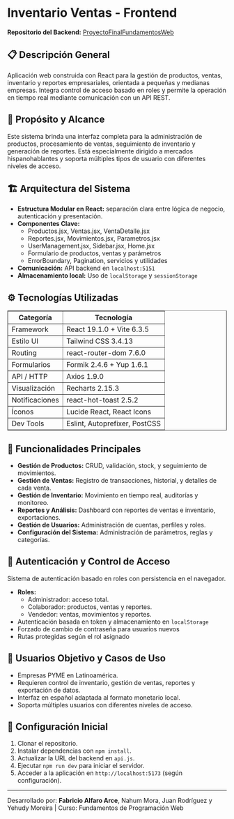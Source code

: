 <!DOCTYPE html>
<html lang="es">
<head>
  <meta charset="UTF-8">
</head>
<body>

  <h1>Inventario Ventas - Frontend</h1>

  <p><strong>Repositorio del Backend:</strong> <a href="https://github.com/Fabri0607/ProyectoFinalFundamentosWeb">ProyectoFinalFundamentosWeb</a></p>

  <h2>📋 Descripción General</h2>
  <p>
    Aplicación web construida con React para la gestión de productos, ventas, inventario y reportes empresariales,
    orientada a pequeñas y medianas empresas. Integra control de acceso basado en roles y permite la operación en tiempo real
    mediante comunicación con un API REST.
  </p>

  <h2>🎯 Propósito y Alcance</h2>
  <p>
    Este sistema brinda una interfaz completa para la administración de productos, procesamiento de ventas,
    seguimiento de inventario y generación de reportes. Está especialmente dirigido a mercados hispanohablantes
    y soporta múltiples tipos de usuario con diferentes niveles de acceso.
  </p>

  <h2>🏗️ Arquitectura del Sistema</h2>
  <ul>
    <li><strong>Estructura Modular en React:</strong> separación clara entre lógica de negocio, autenticación y presentación.</li>
    <li><strong>Componentes Clave:</strong> 
      <ul>
        <li>Productos.jsx, Ventas.jsx, VentaDetalle.jsx</li>
        <li>Reportes.jsx, Movimientos.jsx, Parametros.jsx</li>
        <li>UserManagement.jsx, Sidebar.jsx, Home.jsx</li>
        <li>Formulario de productos, ventas y parámetros</li>
        <li>ErrorBoundary, Pagination, servicios y utilidades</li>
      </ul>
    </li>
    <li><strong>Comunicación:</strong> API backend en <code>localhost:5151</code></li>
    <li><strong>Almacenamiento local:</strong> Uso de <code>localStorage</code> y <code>sessionStorage</code></li>
  </ul>

  <h2>⚙️ Tecnologías Utilizadas</h2>
  <table border="1" cellpadding="8">
    <thead>
      <tr><th>Categoría</th><th>Tecnología</th></tr>
    </thead>
    <tbody>
      <tr><td>Framework</td><td>React 19.1.0 + Vite 6.3.5</td></tr>
      <tr><td>Estilo UI</td><td>Tailwind CSS 3.4.13</td></tr>
      <tr><td>Routing</td><td>react-router-dom 7.6.0</td></tr>
      <tr><td>Formularios</td><td>Formik 2.4.6 + Yup 1.6.1</td></tr>
      <tr><td>API / HTTP</td><td>Axios 1.9.0</td></tr>
      <tr><td>Visualización</td><td>Recharts 2.15.3</td></tr>
      <tr><td>Notificaciones</td><td>react-hot-toast 2.5.2</td></tr>
      <tr><td>Íconos</td><td>Lucide React, React Icons</td></tr>
      <tr><td>Dev Tools</td><td>Eslint, Autoprefixer, PostCSS</td></tr>
    </tbody>
  </table>

  <h2>🧩 Funcionalidades Principales</h2>
  <ul>
    <li><strong>Gestión de Productos:</strong> CRUD, validación, stock, y seguimiento de movimientos.</li>
    <li><strong>Gestión de Ventas:</strong> Registro de transacciones, historial, y detalles de cada venta.</li>
    <li><strong>Gestión de Inventario:</strong> Movimiento en tiempo real, auditorías y monitoreo.</li>
    <li><strong>Reportes y Análisis:</strong> Dashboard con reportes de ventas e inventario, exportaciones.</li>
    <li><strong>Gestión de Usuarios:</strong> Administración de cuentas, perfiles y roles.</li>
    <li><strong>Configuración del Sistema:</strong> Administración de parámetros, reglas y categorías.</li>
  </ul>

  <h2>🔐 Autenticación y Control de Acceso</h2>
  <p>Sistema de autenticación basado en roles con persistencia en el navegador.</p>
  <ul>
    <li><strong>Roles:</strong> 
      <ul>
        <li>Administrador: acceso total.</li>
        <li>Colaborador: productos, ventas y reportes.</li>
        <li>Vendedor: ventas, movimientos y reportes.</li>
      </ul>
    </li>
    <li>Autenticación basada en token y almacenamiento en <code>localStorage</code></li>
    <li>Forzado de cambio de contraseña para usuarios nuevos</li>
    <li>Rutas protegidas según el rol asignado</li>
  </ul>
  
  <h2>🎯 Usuarios Objetivo y Casos de Uso</h2>
  <ul>
    <li>Empresas PYME en Latinoamérica.</li>
    <li>Requieren control de inventario, gestión de ventas, reportes y exportación de datos.</li>
    <li>Interfaz en español adaptada al formato monetario local.</li>
    <li>Soporta múltiples usuarios con diferentes niveles de acceso.</li>
  </ul>
  
  <h2>🚀 Configuración Inicial</h2>
  <ol>
    <li>Clonar el repositorio.</li>
    <li>Instalar dependencias con <code>npm install</code>.</li>
    <li>Actualizar la URL del backend en <code>api.js</code>.</li>
    <li>Ejecutar <code>npm run dev</code> para iniciar el servidor.</li>
    <li>Acceder a la aplicación en <code>http://localhost:5173</code> (según configuración).</li>
  </ol>
  
  <hr>
  <p>Desarrollado por: <strong>Fabricio Alfaro Arce</strong>, Nahum Mora, Juan Rodríguez y Yehudy Moreira | Curso: Fundamentos de Programación Web</p>

</body>
</html>
